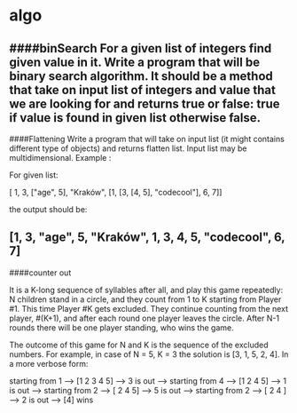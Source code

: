# algo

####binSearch
For a given list of integers find given value in it.
Write a program that will be binary search algorithm. 
It should be a method that take on input list of integers 
and value that we are looking for and returns true or false: 
true if value is found in given list otherwise false.
------------------------------------------------------------------------

####Flattening
Write a program that will take on input list (it might contains different type of objects) and returns flatten list.
Input list may be multidimensional.
Example :

For given list:

[ 1, 3, ["age", 5], "Kraków", [1, [3, [4, 5], "codecool"], 6, 7]]

the output should be:

[1, 3, "age", 5, "Kraków", 1, 3, 4, 5, "codecool", 6, 7]
-------------------------------------------------------------------------

####counter out

It is a K-long sequence of syllables after all, and play this game repeatedly:
N children stand in a circle, and they count from 1 to K starting from Player #1. 
This time Player #K gets excluded. They continue counting from the next player, 
#(K+1), and after each round one player leaves the circle. After N-1 rounds there will be one player standing, who wins the game.

The outcome of this game for N and K is the sequence of the excluded numbers. For example, in case of N = 5, K = 3 the solution is [3, 1, 5, 2, 4]. In a more verbose form:

starting from 1 --> [1 2 3 4 5] --> 3 is out -->
starting from 4 --> [1 2    4 5] --> 1 is out -->
starting from 2 --> [   2    4 5] --> 5 is out -->
starting from 2 --> [   2    4   ] --> 2 is out --> [4] wins
